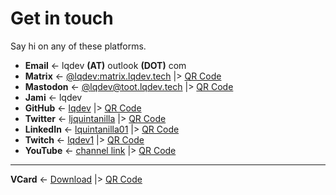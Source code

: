 # Get in touch

Say hi on any of these platforms.

- **Email** <- lqdev **(AT)** outlook **(DOT)** com
- **Matrix** <- [@lqdev:matrix.lqdev.tech](/matrix) |> [QR Code](/images/qr-matrix.svg)
- **Mastodon** <-  [@lqdev@toot.lqdev.tech](/mastodon) |> [QR Code](/images/qr-mastodon.svg)
- **Jami** <- lqdev
- **GitHub** <- [lqdev](/github) |> [QR Code](/images/qr-github.svg)
- **Twitter** <- [ljquintanilla](/twitter) |> [QR Code](/images/qr-twitter.svg)
- **LinkedIn** <- [lquintanilla01](/linkedin) |> [QR Code](/images/qr-linkedin.svg)
- **Twitch** <- [lqdev1](/twitch) |> [QR Code](/images/qr-twitch.svg)
- **YouTube** <- [channel link](/youtube) |> [QR Code](/images/qr-youtube.svg)

---

**VCard** <- [Download](/vcard.vcf) |> [QR Code](/images/qr-vcard.svg)